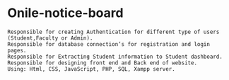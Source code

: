 # Onile-notice-board

	Responsible for creating Authentication for different type of users (Student,Faculty or Admin).
	Responsible for database connection’s for registration and login pages.
	Responsible for Extracting Student information to Student dashboard.
	Responsible for designing front end and Back end of website.
	Using: Html, CSS, JavaScript, PHP, SQL, Xampp server.
